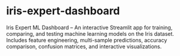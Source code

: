 # iris-expert-dashboard
Iris Expert ML Dashboard – An interactive Streamlit app for training, comparing, and testing machine learning models on the Iris dataset. Includes feature engineering, multi-sample predictions, accuracy comparison, confusion matrices, and interactive visualizations.
